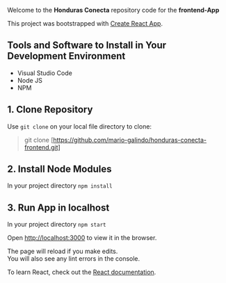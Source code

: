 Welcome to the **Honduras Conecta** repository code for the **frontend-App**

This project was bootstrapped with [Create React App](https://github.com/facebook/create-react-app).

## Tools and Software to Install in Your Development Environment
- Visual Studio Code
- Node JS
- NPM

## 1. Clone Repository
Use `git clone` on your local file directory to clone:
> git clone [https://github.com/mario-galindo/honduras-conecta-frontend.git]

## 2. Install Node Modules
In your project directory `npm install`

## 3. Run App in localhost
In your project directory `npm start`

Open [http://localhost:3000](http://localhost:3000) to view it in the browser.

The page will reload if you make edits.<br />
You will also see any lint errors in the console.

To learn React, check out the [React documentation](https://reactjs.org/).
